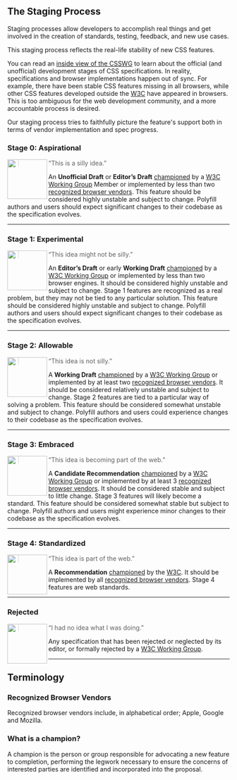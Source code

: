 ## The Staging Process

Staging processes allow developers to accomplish real things and get involved
in the creation of standards, testing, feedback, and new use cases.

This staging process reflects the real-life stability of new CSS features.

You can read an [inside view of the CSSWG] to learn about the official
(and unofficial) development stages of CSS specifications. In reality,
specifications and browser implementations happen out of sync. For example,
there have been stable CSS features missing in all browsers, while other CSS
features developed outside the [W3C] have appeared in browsers. This is too
ambiguous for the web development community, and a more accountable process
is desired.

Our staging process tries to faithfully picture the feature's support both in 
terms of vendor implementation and spec progress.

### Stage 0: Aspirational

<img src="https://cssdb.org/images/stages/stage-0.svg" alt="" align="left" width="90" height="90">

> “This is a silly idea.”

An **Unofficial Draft** or **Editor’s Draft** [championed] by a
[W3C Working Group] Member or implemented by less than two [recognized browser vendors]. This feature should be considered highly unstable and subject to change.
Polyfill authors and users should expect significant changes to their codebase as the specification evolves.

---

### Stage 1: Experimental

<img src="https://cssdb.org/images/stages/stage-1.svg" alt="" align="left" width="90" height="90">

> “This idea might not be silly.”

An **Editor’s Draft** or early **Working Draft** [championed] by a
[W3C Working Group] or implemented by less than two browser engines. It should be considered highly unstable and subject to change. Stage 1 features are recognized as a real problem, but they may not be
tied to any particular solution. This feature should be considered highly unstable and subject to change.
Polyfill authors and users should expect significant changes to their codebase as the specification evolves.

---

### Stage 2: Allowable

<img src="https://cssdb.org/images/stages/stage-2.svg" alt="" align="left" width="90" height="90">

> “This idea is not silly.”

A **Working Draft** [championed] by a [W3C Working Group] or implemented by at least two [recognized browser vendors]. It should be considered relatively unstable and subject to change. Stage 2 features are tied to a particular way of solving a problem. This feature should be considered somewhat unstable and subject to change.
Polyfill authors and users could experience changes to their codebase as the specification evolves.

---

### Stage 3: Embraced

<img src="https://cssdb.org/images/stages/stage-3.svg" alt="" align="left" width="90" height="90">

> “This idea is becoming part of the web.”

A **Candidate Recommendation** [championed] by a [W3C Working Group] or implemented by at least 3 [recognized browser vendors]. It should be considered stable and subject to little change. Stage 3 features
will likely become a standard. This feature should be considered somewhat stable but subject to change.
Polyfill authors and users might experience minor changes to their codebase as the specification evolves.

---

### Stage 4: Standardized

<img src="https://cssdb.org/images/stages/stage-4.svg" alt="" align="left" width="90" height="90">

> “This idea is part of the web.”

A **Recommendation** [championed] by the [W3C]. It should be implemented by all [recognized browser vendors]. Stage 4 features are web standards.

---

### Rejected

<img src="https://cssdb.org/images/stages/stage-X.svg" alt="" align="left" width="90" height="90">

> “I had no idea what I was doing.”

Any specification that has been rejected or neglected by its editor, or
formally rejected by a [W3C Working Group].

---

## Terminology

### Recognized Browser Vendors

Recognized browser vendors include, in alphabetical order; Apple, Google and Mozilla.

### What is a champion?

A champion is the person or group responsible for advocating a new feature to
completion, performing the legwork necessary to ensure the concerns of
interested parties are identified and incorporated into the proposal.

[championed]: #what-is-a-champion
[hosted]: #what-is-a-champion
[inside view of the CSSWG]: https://fantasai.inkedblade.net/weblog/2011/inside-csswg/process
[recognized browser vendors]: #recognized-browser-vendors
[W3C]: https://www.w3.org/
[W3C Working Group]: https://wiki.csswg.org/spec
